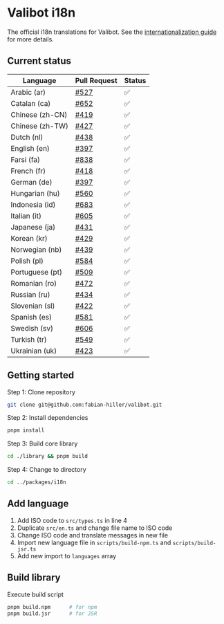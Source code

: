 # Valibot i18n

The official i18n translations for Valibot. See the [internationalization guide](https://valibot.dev/guides/internationalization/) for more details.

## Current status

| Language        | Pull Request       | Status |
| --------------- | ------------------ | ------ |
| Arabic (ar)     | [#527][pr-527-url] | ✅     |
| Catalan (ca)    | [#652][pr-527-url] | ✅     |
| Chinese (zh-CN) | [#419][pr-419-url] | ✅     |
| Chinese (zh-TW) | [#427][pr-427-url] | ✅     |
| Dutch (nl)      | [#438][pr-438-url] | ✅     |
| English (en)    | [#397][pr-397-url] | ✅     |
| Farsi (fa)      | [#838][pr-838-url] | ✅     |
| French (fr)     | [#418][pr-418-url] | ✅     |
| German (de)     | [#397][pr-397-url] | ✅     |
| Hungarian (hu)  | [#560][pr-560-url] | ✅     |
| Indonesia (id)  | [#683][pr-683-url] | ✅     |
| Italian (it)    | [#605][pr-605-url] | ✅     |
| Japanese (ja)   | [#431][pr-431-url] | ✅     |
| Korean (kr)     | [#429][pr-429-url] | ✅     |
| Norwegian (nb)  | [#439][pr-439-url] | ✅     |
| Polish (pl)     | [#584][pr-584-url] | ✅     |
| Portuguese (pt) | [#509][pr-509-url] | ✅     |
| Romanian (ro)   | [#472][pr-472-url] | ✅     |
| Russian (ru)    | [#434][pr-434-url] | ✅     |
| Slovenian (sl)  | [#422][pr-422-url] | ✅     |
| Spanish (es)    | [#581][pr-581-url] | ✅     |
| Swedish (sv)    | [#606][pr-606-url] | ✅     |
| Turkish (tr)    | [#549][pr-549-url] | ✅     |
| Ukrainian (uk)  | [#423][pr-423-url] | ✅     |

[pr-397-url]: https://github.com/fabian-hiller/valibot/pull/397
[pr-418-url]: https://github.com/fabian-hiller/valibot/pull/418
[pr-419-url]: https://github.com/fabian-hiller/valibot/pull/419
[pr-422-url]: https://github.com/fabian-hiller/valibot/pull/422
[pr-423-url]: https://github.com/fabian-hiller/valibot/pull/423
[pr-427-url]: https://github.com/fabian-hiller/valibot/pull/427
[pr-429-url]: https://github.com/fabian-hiller/valibot/pull/429
[pr-431-url]: https://github.com/fabian-hiller/valibot/pull/431
[pr-434-url]: https://github.com/fabian-hiller/valibot/pull/434
[pr-438-url]: https://github.com/fabian-hiller/valibot/pull/438
[pr-439-url]: https://github.com/fabian-hiller/valibot/pull/439
[pr-472-url]: https://github.com/fabian-hiller/valibot/pull/472
[pr-509-url]: https://github.com/fabian-hiller/valibot/pull/509
[pr-527-url]: https://github.com/fabian-hiller/valibot/pull/527
[pr-549-url]: https://github.com/fabian-hiller/valibot/pull/549
[pr-560-url]: https://github.com/fabian-hiller/valibot/pull/560
[pr-581-url]: https://github.com/fabian-hiller/valibot/pull/581
[pr-584-url]: https://github.com/fabian-hiller/valibot/pull/584
[pr-605-url]: https://github.com/fabian-hiller/valibot/pull/605
[pr-606-url]: https://github.com/fabian-hiller/valibot/pull/606
[pr-652-url]: https://github.com/fabian-hiller/valibot/pull/652
[pr-683-url]: https://github.com/fabian-hiller/valibot/pull/683
[pr-838-url]: https://github.com/fabian-hiller/valibot/pull/838

## Getting started

Step 1: Clone repository

```bash
git clone git@github.com:fabian-hiller/valibot.git
```

Step 2: Install dependencies

```bash
pnpm install
```

Step 3: Build core library

```bash
cd ./library && pnpm build
```

Step 4: Change to directory

```bash
cd ../packages/i18n
```

## Add language

1. Add ISO code to `src/types.ts` in line 4
2. Duplicate `src/en.ts` and change file name to ISO code
3. Change ISO code and translate messages in new file
4. Import new language file in `scripts/build-npm.ts` and `scripts/build-jsr.ts`
5. Add new import to `languages` array

## Build library

Execute build script

```bash
pnpm build.npm      # for npm
pnpm build.jsr      # for JSR
```
